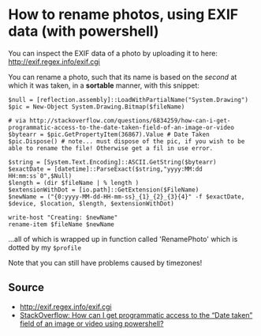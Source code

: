 # How to rename photos, using EXIF data (with powershell)

You can inspect the EXIF data of a photo by uploading it to here: <http://exif.regex.info/exif.cgi>

You can rename a photo, such that its name is based on the *second* at which it was taken, in a **sortable** manner, with this snippet:

	$null = [reflection.assembly]::LoadWithPartialName("System.Drawing")
	$pic = New-Object System.Drawing.Bitmap($fileName)

	# via http://stackoverflow.com/questions/6834259/how-can-i-get-programmatic-access-to-the-date-taken-field-of-an-image-or-video
	$bytearr = $pic.GetPropertyItem(36867).Value # Date Taken
	$pic.Dispose() # note... must dispose of the pic, if you wish to be able to rename the file! Otherwise get a fil in use error.
	
	$string = [System.Text.Encoding]::ASCII.GetString($bytearr) 
	$exactDate = [datetime]::ParseExact($string,"yyyy:MM:dd HH:mm:ss`0",$Null)
    $length = (dir $fileName | % length )
	$extensionWithDot = [io.path]::GetExtension($FileName)
	$newName = ("{0:yyyy-MM-dd-HH-mm-ss}_{1}_{2}_{3}{4}" -f $exactDate, $device, $location, $length, $extensionWithDot)
	
	write-host "Creating: $newName"
	rename-item $fileName $newName

...all of which is wrapped up in function called 'RenamePhoto' which is dotted by my `$profile`

Note that you can still have problems caused by timezones!	




## Source

 * <http://exif.regex.info/exif.cgi>
 * [StackOverflow: How can I get programmatic access to the “Date taken” field of an image or video using powershell?](http://stackoverflow.com/questions/6834259/how-can-i-get-programmatic-access-to-the-date-taken-field-of-an-image-or-video)


